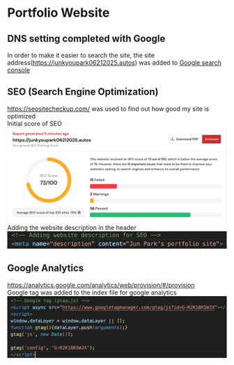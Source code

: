 
<h1>Portfolio Website</h1>

<h2>DNS setting completed with Google</h2>
<p>In order to make it easier to search the site, the site address(<a href="https://junkyoupark06212025.autos/">https://junkyoupark06212025.autos</a>) was added to <a href="https://search.google.com/search-console/performance/search-analytics?resource_id=https%3A%2F%2Fjunkyoupark06212025.autos%2F">Google search console</a></p>
<h2>SEO (Search Engine Optimization)</h2>
<p>
<a href="https://seositecheckup.com/">https://seositecheckup.com/</a> was used to find out how good my site is optimized<br>
Initial score of SEO<br>
<img src="Images/initial_SEO_score.png">
Adding the website description in the header<br>
<img src="Images/Adding_website_description.png">
</p>
<h2>Google Analytics</h2>
<p>
<a href="https://analytics.google.com/analytics/web/provision/#/provision">https://analytics.google.com/analytics/web/provision/#/provision</a><br>
Google tag was added to the index file for google analytics
<img src="Images/Google_analytics.png">
</p>






